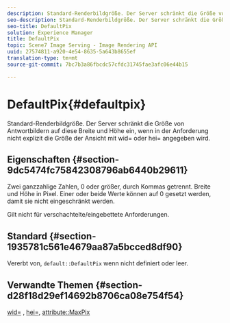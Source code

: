 ```yaml
---
description: Standard-Renderbildgröße. Der Server schränkt die Größe von Antwortbildern auf diese Breite und Höhe ein, wenn in der Anforderung nicht explizit die Größe der Ansicht mit wid= oder hei= angegeben wird.
seo-description: Standard-Renderbildgröße. Der Server schränkt die Größe von Antwortbildern auf diese Breite und Höhe ein, wenn in der Anforderung nicht explizit die Größe der Ansicht mit wid= oder hei= angegeben wird.
seo-title: DefaultPix
solution: Experience Manager
title: DefaultPix
topic: Scene7 Image Serving - Image Rendering API
uuid: 27574811-a920-4e54-8635-5a643b8655ef
translation-type: tm+mt
source-git-commit: 7bc7b3a86fbcdc57cfdc31745fae3afc06e44b15

---
```



# DefaultPix{#defaultpix}

Standard-Renderbildgröße. Der Server schränkt die Größe von Antwortbildern auf diese Breite und Höhe ein, wenn in der Anforderung nicht explizit die Größe der Ansicht mit wid= oder hei= angegeben wird.

## Eigenschaften {#section-9dc5474fc75842308796ab6440b29611}

Zwei ganzzahlige Zahlen, 0 oder größer, durch Kommas getrennt. Breite und Höhe in Pixel. Einer oder beide Werte können auf 0 gesetzt werden, damit sie nicht eingeschränkt werden.

Gilt nicht für verschachtelte/eingebettete Anforderungen.

## Standard {#section-1935781c561e4679aa87a5bcced8df90}

Vererbt von, `default::DefaultPix` wenn nicht definiert oder leer.

## Verwandte Themen {#section-d28f18d29ef14692b8706ca08e754f54}

[wid=](../../../../../ir-api/http-protocol/image-rendering-api-ref/c-ir-http-protocol-ref/c-ir-http-protocol-command-reference/r-ir-wid.md#reference-b7e691b0624941168c94b2749ae233ec) , [hei=](../../../../../ir-api/http-protocol/image-rendering-api-ref/c-ir-http-protocol-ref/c-ir-http-protocol-command-reference/r-ir-hei.md#reference-1c08f60365a94417a39867c09cac5478), [attribute::MaxPix](../../../../../ir-api/material-cat/image-rendering-api-ref/c-ir-material-catalog/c-ir-attributes-reference/r-ir-maxpix.md#reference-569f186bbc2840a6bd3cffa8ff3e7657)
